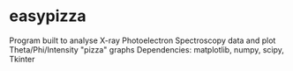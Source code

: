 # easypizza
Program built to analyse X-ray Photoelectron Spectroscopy data and plot Theta/Phi/Intensity "pizza" graphs
Dependencies: matplotlib, numpy, scipy, Tkinter
